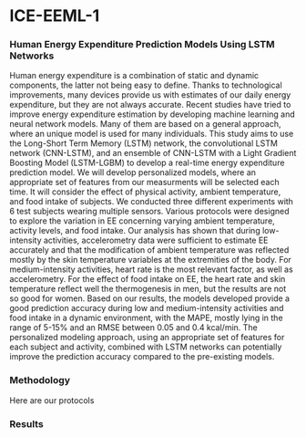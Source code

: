 # ICE-EEML-1
### Human Energy Expenditure Prediction Models Using LSTM Networks


Human energy expenditure is a combination of static and dynamic components, the latter not being easy to define. Thanks to technological improvements, many devices provide us with estimates of our daily energy expenditure, but they are not always accurate. Recent studies have tried to improve energy expenditure estimation by developing machine learning and neural network models. Many of them are based on a general approach, where an unique model is used for many individuals. This study aims to use the Long-Short Term Memory (LSTM) network, the convolutional LSTM network (CNN-LSTM), and an ensemble of CNN-LSTM with a Light Gradient Boosting Model (LSTM-LGBM) to develop a real-time energy expenditure prediction model. We will develop personalized models, where an appropriate set of features from our measurments will be selected each time. It will consider the effect of physical activity, ambient temperature, and food intake of subjects. We conducted three different experiments with 6 test subjects wearing multiple sensors. Various protocols were designed to explore the variation in EE concerning varying ambient temperature, activity levels, and food intake. Our analysis has shown that during low-intensity activities, accelerometry data were sufficient to estimate EE accurately and that the modification of ambient temperature was reflected mostly by the skin temperature variables at the extremities of the body. For medium-intensity activities, heart rate is the most relevant factor, as well as accelerometry. For the effect of food intake on EE, the heart rate and skin temperature reflect well the thermogenesis in men, but the results are not so good for women. Based on our results, the models developed provide a good prediction accuracy during low and medium-intensity activities and food intake in a dynamic environment, with the MAPE, mostly lying in the range of 5-15\% and an RMSE between 0.05 and 0.4 kcal/min. The personalized modeling approach, using an appropriate set of features for each subject and activity, combined with LSTM networks can potentially improve the prediction accuracy compared to the pre-existing models.


### Methodology

Here are our protocols 


### Results 
